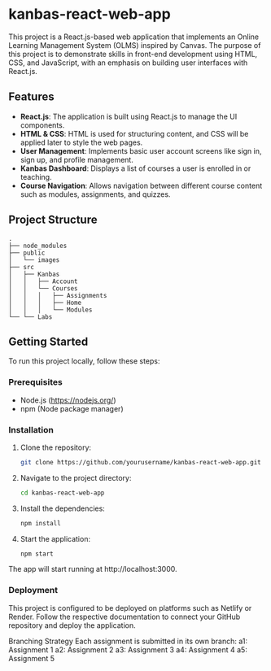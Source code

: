 # kanbas-react-web-app

This project is a React.js-based web application that implements an Online Learning Management System (OLMS) inspired by Canvas. The purpose of this project is to demonstrate skills in front-end development using HTML, CSS, and JavaScript, with an emphasis on building user interfaces with React.js.

## Features

- **React.js**: The application is built using React.js to manage the UI components.
- **HTML & CSS**: HTML is used for structuring content, and CSS will be applied later to style the web pages.
- **User Management**: Implements basic user account screens like sign in, sign up, and profile management.
- **Kanbas Dashboard**: Displays a list of courses a user is enrolled in or teaching.
- **Course Navigation**: Allows navigation between different course content such as modules, assignments, and quizzes.

## Project Structure

```
.
├── node_modules
├── public
│   └── images
├── src
│   ├── Kanbas
│   │   ├── Account
│   │   └── Courses
│   │   │   ├── Assignments
│   │   │   ├── Home
│   │   │   └── Modules
└── └── Labs
```


## Getting Started

To run this project locally, follow these steps:

### Prerequisites

- Node.js (https://nodejs.org/)
- npm (Node package manager)

### Installation

1. Clone the repository:
   ```bash
   git clone https://github.com/yourusername/kanbas-react-web-app.git

2. Navigate to the project directory:
   ```bash
   cd kanbas-react-web-app

3. Install the dependencies:
   ```bash
   npm install

4. Start the application:
   ```bash
   npm start

The app will start running at http://localhost:3000.

### Deployment
This project is configured to be deployed on platforms such as Netlify or Render. Follow the respective documentation to connect your GitHub repository and deploy the application.

Branching Strategy
Each assignment is submitted in its own branch:
a1: Assignment 1
a2: Assignment 2
a3: Assignment 3
a4: Assignment 4
a5: Assignment 5
